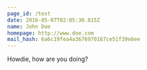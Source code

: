 ```yaml
---
page_id: /test
date: 2016-05-07T02:05:30.815Z
name: John Doe
homepage: http://www.doe.com
mail_hash: 6a6c19fea4a3676970167ce51f39e6ee
---
```


Howdie, how are you doing?
